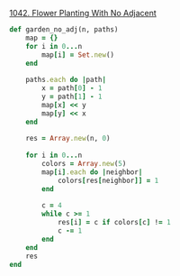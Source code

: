 [1042. Flower Planting With No Adjacent](https://leetcode.com/problems/flower-planting-with-no-adjacent/)
```ruby
def garden_no_adj(n, paths)
    map = {}
    for i in 0...n
        map[i] = Set.new()
    end
    
    paths.each do |path|
        x = path[0] - 1
        y = path[1] - 1
        map[x] << y
        map[y] << x
    end
    
    res = Array.new(n, 0)
    
    for i in 0...n
        colors = Array.new(5)
        map[i].each do |neighbor|
            colors[res[neighbor]] = 1
        end
        
        c = 4
        while c >= 1
            res[i] = c if colors[c] != 1
            c -= 1
        end
    end
    res
end
```
